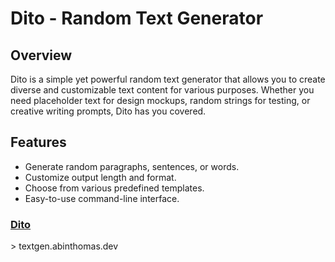 # Dito - Random Text Generator

## Overview

Dito is a simple yet powerful random text generator that allows you to create diverse and customizable text content for various purposes. Whether you need placeholder text for design mockups, random strings for testing, or creative writing prompts, Dito has you covered.

## Features

- Generate random paragraphs, sentences, or words.
- Customize output length and format.
- Choose from various predefined templates.
- Easy-to-use command-line interface.

<h3><a href="https://textgen.abinthomas.dev">Dito</a></h3 ->> textgen.abinthomas.dev


